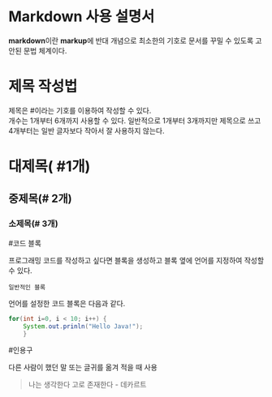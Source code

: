 # Markdown 사용 설명서

**markdown**이란 **markup**에 반대 개념으로 최소한의 기호로 문서를 꾸밀 수 있도록 고안된 문법 체계이다.

# 제목 작성법
제목은 #이라는 기호를 이용하여 작성할 수 있다.  
개수는 1개부터 6개까지 사용할 수 있다.
일반적으로 1개부터 3개까지만 제목으로 쓰고 4개부터는 일반 글자보다 작아서 잘 사용하지 않는다.


# 대제목( #1개)
## 중제목(# 2개)
### 소제목(# 3개)

#코드 블록

프로그래밍 코드를 작성하고 싶다면 블록을 생성하고 블록 옆에 언어를 지정하여 작성할 수 있다.

```
일반적인 블록
```

언어를 설정한 코드 블록은 다음과 같다.

```java
for(int i=0, i < 10; i++) {
	System.out.prinln("Hello Java!");
	}
```

#인용구

다른 사람이 했던 말 또는 글귀를 옮겨 적을 때 사용

> 나는 생각한다 고로 존재한다 - 데카르트



